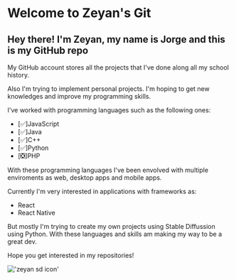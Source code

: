 # Welcome to Zeyan's Git

## Hey there! I'm Zeyan, my name is Jorge and this is my GitHub repo

My GitHub account stores all the projects that I've done along all my school history.

Also I'm trying to implement personal projects.
I'm hoping to get new knowledges and improve my programming skills.

I've worked with programming languages such as the following ones:

* [✅]JavaScript
* [✅]Java
* [✅]C++
* [✅]Python
* [❎]PHP

With these programming languages I've been envolved
with multiple enviroments as web, desktop apps and mobile apps.

Currently I'm very interested in applications
with frameworks as:

* React
* React Native

But mostly I'm trying to create my own projects
using Stable Diffussion using Python. With these languages and skills am making my way to be a great dev.

Hope you get interested in my repositories!

!['zeyan sd icon'](https://i.imgur.com/R8YJCTn.png)


<!---
DarkZeyan/DarkZeyan is a ✨ special ✨ repository because its `README.md` (this file) appears on your GitHub profile.
You can click the Preview link to take a look at your changes.
--->
